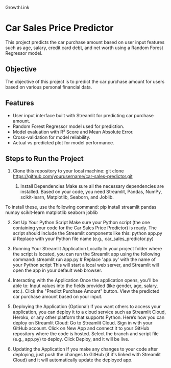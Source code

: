 GrowthLink
# Car Sales Price Predictor

This project predicts the car purchase amount based on user input features such as age, salary, credit card debt, and net worth using a Random Forest Regressor model.

## Objective
The objective of this project is to predict the car purchase amount for users based on various personal financial data.

## Features
- User input interface built with Streamlit for predicting car purchase amount.
- Random Forest Regressor model used for prediction.
- Model evaluation with R² Score and Mean Absolute Error.
- Cross-validation for model reliability.
- Actual vs predicted plot for model performance.

## Steps to Run the Project

1. Clone this repository to your local machine:
   git clone https://github.com/yourusername/car-sales-predictor.git


   1. Install Dependencies
Make sure all the necessary dependencies are installed. Based on your code, you need Streamlit, Pandas, NumPy, scikit-learn, Matplotlib, Seaborn, and Joblib.

To install these, use the following command:
pip install streamlit pandas numpy scikit-learn matplotlib seaborn joblib

2. Set Up Your Python Script
Make sure your Python script (the one containing your code for the Car Sales Price Predictor) is ready. The script should include the Streamlit components like this:
python app.py  # Replace with your Python file name (e.g., car_sales_predictor.py)

4. Running Your Streamlit Application Locally
In your project folder where the script is located, you can run the Streamlit app using the following command:
streamlit run app.py  # Replace 'app.py' with the name of your Python script
This will start a local web server, and Streamlit will open the app in your default web browser.

4. Interacting with the Application
Once the application opens, you'll be able to:
Input values into the fields provided (like gender, age, salary, etc.).
Click the "Predict Purchase Amount" button.
View the predicted car purchase amount based on your input.

5. Deploying the Application (Optional)
If you want others to access your application, you can deploy it to a cloud service such as Streamlit Cloud, Heroku, or any other platform that supports Python.
Here’s how you can deploy on Streamlit Cloud:
Go to Streamlit Cloud.
Sign in with your GitHub account.
Click on New App and connect it to your GitHub repository where the code is hosted.
Select the branch and script file (e.g., app.py) to deploy.
Click Deploy, and it will be live.

6. Updating the Application
If you make any changes to your code after deploying, just push the changes to GitHub (if it's linked with Streamlit Cloud) and it will automatically update the deployed app.
